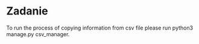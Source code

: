 # Zadanie
To run the process of copying information from csv file please run python3 manage.py csv_manager.

